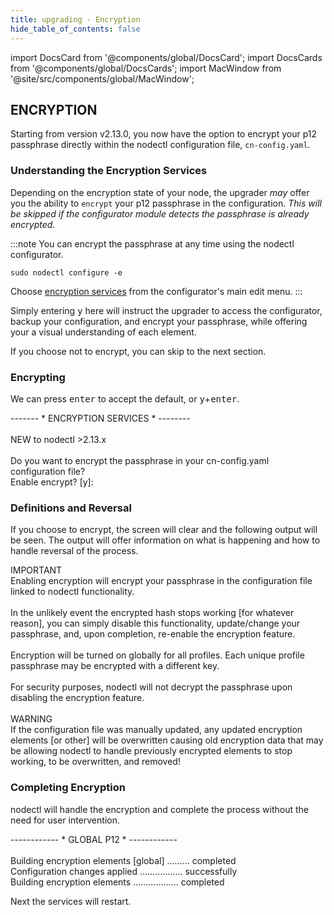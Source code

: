 ```yaml
---
title: upgrading - Encryption
hide_table_of_contents: false
---
```

<intro-end />

import DocsCard from '@components/global/DocsCard';
import DocsCards from '@components/global/DocsCards';
import MacWindow from '@site/src/components/global/MacWindow';

<head>
  <title>Constellation Network Automation with nodectl</title>
  <meta
    name="description"
    content="Constellation Network Automation - Upgrade Tessellation with nodectl"
  />
</head>

## ENCRYPTION

Starting from version v2.13.0, you now have the option to encrypt your p12 passphrase directly within the nodectl configuration file, `cn-config.yaml`.

### Understanding the Encryption Services

Depending on the encryption state of your node, the upgrader *may* offer you the ability to `encrypt` your p12 passphrase in the configuration.  *This will be skipped if the configurator module detects the passphrase is already encrypted.*

:::note
You can encrypt the passphrase at any time using the nodectl configurator.
```
sudo nodectl configure -e
```
Choose [encryption services](../nodectl-encryption) from the configurator's main edit menu.
:::

Simply entering <kbd>y</kbd> here will instruct the upgrader to access the configurator, backup your configuration, and encrypt your passphrase, while offering your a visual understanding of each element.

If you choose not to encrypt, you can skip to the next section.

### Encrypting
We can press <kbd>enter</kbd> to accept the default, or <kbd>y</kbd>+<kbd>enter</kbd>.

<MacWindow>
------- * ENCRYPTION SERVICES * --------<br />
<br />
NEW  to nodectl >2.13.x<br />
<br />
Do you want to encrypt the passphrase in your cn-config.yaml configuration file?<br />
Enable encrypt? [y]:<br />
</MacWindow>

### Definitions and Reversal
If you choose to encrypt, the screen will clear and the following output will be seen.  The output will offer information on what is happening and how to handle reversal of the process.

<MacWindow>
IMPORTANT<br />
Enabling encryption will encrypt your passphrase in the configuration file linked to nodectl functionality.<br />
<br />
In the unlikely event the encrypted hash stops working [for whatever reason], you can simply disable this functionality, update/change your passphrase, and, upon completion, re-enable the encryption feature.<br />
<br />
Encryption will be turned on globally for all profiles. Each unique profile passphrase may be encrypted with a different key.<br />
<br />
For security purposes, nodectl will not decrypt the passphrase upon disabling the encryption feature.<br />
<br />
WARNING <br />
If the configuration file was manually updated, any updated encryption elements [or other] will be overwritten causing old encryption data that may be allowing nodectl to handle previously encrypted elements to stop working, to be overwritten, and removed!<br />
</MacWindow>

### Completing Encryption
nodectl will handle the encryption and complete the process without the need for user intervention.

<MacWindow>
------------ * GLOBAL P12 * ------------ <br />
<br />
Building encryption elements [global] ......... completed<br />
Configuration changes applied ................. successfully<br />
Building encryption elements .................. completed<br />
</MacWindow>

Next the services will restart.